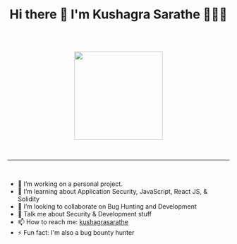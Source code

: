 
   <h1 align="center">Hi there 👋 I'm Kushagra Sarathe 👨🏻‍💻</h1>
   
  <br><br>
<p align="center">
<!--   <img src="http://s.4cdn.org/image/title/105.gif"> -->
  <img width="200" height="200" src="https://avatars.githubusercontent.com/u/76868364?v=4">
</p>

<br>
<hr>
<br>

- 🔭 I’m working on a personal project.
- 🌱 I’m learning about Application Security, JavaScript, React JS, & Solidity
- 👯 I’m looking to collaborate on Bug Hunting and Development
- 💬 Talk me about Security & Development stuff 
- 📫 How to reach me: [kushagrasarathe](https://twitter.com/kushagrasarathe)
- ⚡ Fun fact: I'm also a bug bounty hunter
